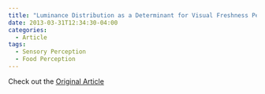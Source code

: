 ```yaml
---
title: "Luminance Distribution as a Determinant for Visual Freshness Perception: Evidence from Image Analysis of a Cabbage Leaf"
date: 2013-03-31T12:34:30-04:00
categories:
  - Article
tags:
  - Sensory Perception
  - Food Perception
---
```




Check out the [Original Article][URL] 

[URL]:  https://doi.org/10.1016/j.foodqual.2012.03.005